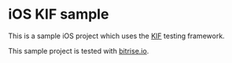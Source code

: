 # iOS KIF sample

This is a sample iOS project which
uses the [KIF](https://github.com/kif-framework/KIF)
testing framework.

This sample project is tested with [bitrise.io](https://bitrise.io/).
